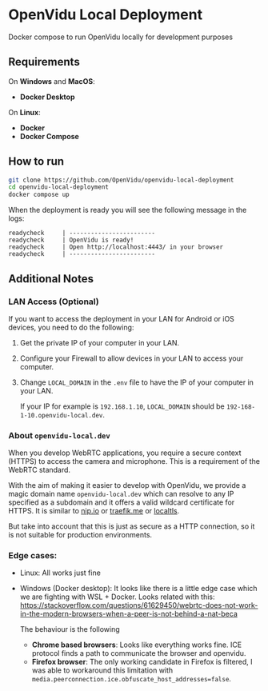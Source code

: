 # OpenVidu Local Deployment
Docker compose to run OpenVidu locally for development purposes

## Requirements
On **Windows** and **MacOS**:
- **Docker Desktop**

On **Linux**:
- **Docker**
- **Docker Compose**

## How to run

```sh
git clone https://github.com/OpenVidu/openvidu-local-deployment
cd openvidu-local-deployment
docker compose up
```

When the deployment is ready you will see the following message in the logs:

```
readycheck     | ------------------------
readycheck     | OpenVidu is ready!
readycheck     | Open http://localhost:4443/ in your browser
readycheck     | ------------------------
```

## Additional Notes

### LAN Access (Optional)

If you want to access the deployment in your LAN for Android or iOS devices, you need to do the following:

1. Get the private IP of your computer in your LAN.
2. Configure your Firewall to allow devices in your LAN to access your computer.
3. Change `LOCAL_DOMAIN` in the `.env` file to have the IP of your computer in your LAN.

    If your IP for example is `192.168.1.10`, `LOCAL_DOMAIN` should be `192-168-1-10.openvidu-local.dev`.

### About `openvidu-local.dev`

When you develop WebRTC applications, you require a secure context (HTTPS) to access the camera and microphone. This is a requirement of the WebRTC standard.

With the aim of making it easier to develop with OpenVidu, we provide a magic domain name `openvidu-local.dev` which can resolve to any IP specified as a subdomain and it offers a valid wildcard certificate for HTTPS. It is similar to [nip.io](https://nip.io) or [traefik.me](https://traefik.me) or [localtls](https://github.com/Corollarium/localtls).

But take into account that this is just as secure as a HTTP connection, so it is not suitable for production environments.

### Edge cases:

- Linux: All works just fine
- Windows (Docker desktop):
    It looks like there is a little edge case which we are fighting with WSL + Docker. Looks related with this: https://stackoverflow.com/questions/61629450/webrtc-does-not-work-in-the-modern-browsers-when-a-peer-is-not-behind-a-nat-beca

    The behaviour is the following
    - **Chrome based browsers**: Looks like everything works fine. ICE protocol finds a path to communicate the browser and openvidu.
    - **Firefox browser**:
     The only working candidate in Firefox is filtered, I was able to workaround this limitation with `media.peerconnection.ice.obfuscate_host_addresses=false`.

